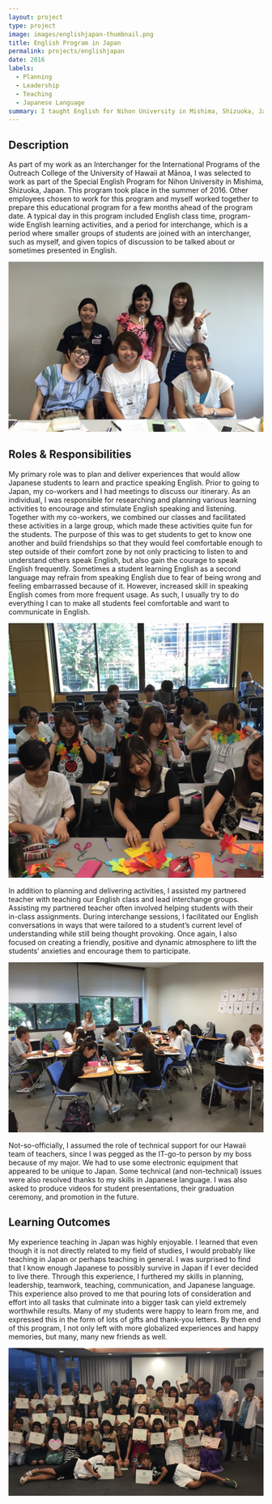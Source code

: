 ```yaml
---
layout: project
type: project
image: images/englishjapan-thumbnail.png
title: English Program in Japan
permalink: projects/englishjapan
date: 2016
labels:
  - Planning
  - Leadership
  - Teaching
  - Japanese Language
summary: I taught English for Nihon University in Mishima, Shizuoka, Japan.
---
```


## Description

As part of my work as an Interchanger for the International Programs of the Outreach College of the University of Hawaii at Mānoa, I was selected to work as part of the Special English Program for Nihon University in Mishima, Shizuoka, Japan.  This program took place in the summer of 2016.  Other employees chosen to work for this program and myself worked together to prepare this educational program for a few months ahead of the program date.  A typical day in this program included English class time, program-wide English learning activities, and a period for interchange, which is a period where smaller groups of students are joined with an interchanger, such as myself, and given topics of discussion to be talked about or sometimes presented in English.

<img class="ui image" src="../images/Japan2-SS.jpg">

## Roles & Responsibilities

My primary role was to plan and deliver experiences that would allow Japanese students to learn and practice speaking English.  Prior to going to Japan, my co-workers and I had meetings to discuss our itinerary.  As an individual, I was responsible for researching and planning various learning activities to encourage and stimulate English speaking and listening. Together with my co-workers, we combined our classes and facilitated these activities in a large group, which made these activities quite fun for the students.  The purpose of this was to get students to get to know one another and build friendships so that they would feel comfortable enough to step outside of their comfort zone by not only practicing to listen to and understand others speak English, but also gain the courage to speak English frequently.  Sometimes a student learning English as a second language may refrain from speaking English due to fear of being wrong and feeling embarrassed because of it.  However, increased skill in speaking English comes from more frequent usage.  As such, I usually try to do everything I can to make all students feel comfortable and want to communicate in English.

<img class="ui image" src="../images/Japan4-SS.jpg">

In addition to planning and delivering activities, I assisted my partnered teacher with teaching our English class and lead interchange groups.  Assisting my partnered teacher often involved helping students with their in-class assignments.  During interchange sessions, I facilitated our English conversations in ways that were tailored to a student’s current level of understanding while still being thought provoking.  Once again, I also focused on creating a friendly, positive and dynamic atmosphere to lift the students’ anxieties and encourage them to participate.

<img class="ui image" src="../images/Japans-SS.jpg">

Not-so-officially, I assumed the role of technical support for our Hawaii team of teachers, since I was pegged as the IT-go-to person by my boss because of my major.  We had to use some electronic equipment that appeared to be unique to Japan.  Some technical (and non-technical) issues were also resolved thanks to my skills in Japanese language.  I was also asked to produce videos for student presentations, their graduation ceremony, and promotion in the future.

## Learning Outcomes

My experience teaching in Japan was highly enjoyable.  I learned that even though it is not directly related to my field of studies, I would probably like teaching in Japan or perhaps teaching in general.  I was surprised to find that I know enough Japanese to possibly survive in Japan if I ever decided to live there.  Through this experience, I furthered my skills in planning, leadership, teamwork, teaching, communication, and Japanese language.  This experience also proved to me that pouring lots of consideration and effort into all tasks that culminate into a bigger task can yield extremely worthwhile results.  Many of my students were happy to learn from me, and expressed this in the form of lots of gifts and thank-you letters.  By then end of this program, I not only left with more globalized experiences and happy memories, but many, many new friends as well. 

<img class="ui image" src="../images/Japan1-SS.jpg">
